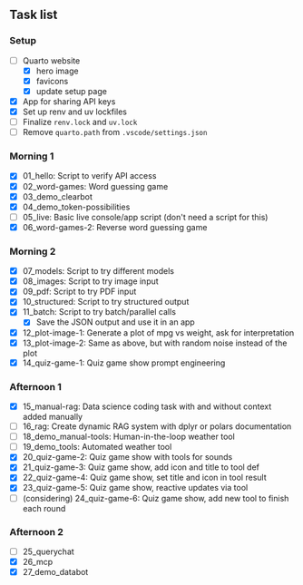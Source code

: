 ## Task list

### Setup

- [ ] Quarto website
  - [x] hero image
  - [x] favicons
  - [x] update setup page
- [x] App for sharing API keys
- [x] Set up renv and uv lockfiles
- [ ] Finalize `renv.lock` and `uv.lock`
- [ ] Remove `quarto.path` from `.vscode/settings.json`

### Morning 1

- [x] 01_hello: Script to verify API access
- [x] 02_word-games: Word guessing game
- [x] 03_demo_clearbot
- [x] 04_demo_token-possibilities
- [ ] 05_live: Basic live console/app script (don't need a script for this)
- [x] 06_word-games-2: Reverse word guessing game

### Morning 2

- [x] 07_models: Script to try different models
- [x] 08_images: Script to try image input
- [x] 09_pdf: Script to try PDF input
- [x] 10_structured: Script to try structured output
- [x] 11_batch: Script to try batch/parallel calls
  - [x] Save the JSON output and use it in an app
- [x] 12_plot-image-1: Generate a plot of mpg vs weight, ask for interpretation
- [x] 13_plot-image-2: Same as above, but with random noise instead of the plot
- [x] 14_quiz-game-1: Quiz game show prompt engineering

### Afternoon 1

- [x] 15_manual-rag: Data science coding task with and without context added manually
- [ ] 16_rag: Create dynamic RAG system with dplyr or polars documentation
- [ ] 18_demo_manual-tools: Human-in-the-loop weather tool
- [ ] 19_demo_tools: Automated weather tool
- [x] 20_quiz-game-2: Quiz game show with tools for sounds
- [x] 21_quiz-game-3: Quiz game show, add icon and title to tool def
- [x] 22_quiz-game-4: Quiz game show, set title and icon in tool result
- [x] 23_quiz-game-5: Quiz game show, reactive updates via tool
- [ ] (considering) 24_quiz-game-6: Quiz game show, add new tool to finish each round

### Afternoon 2

- [ ] 25_querychat
- [x] 26_mcp
- [x] 27_demo_databot

